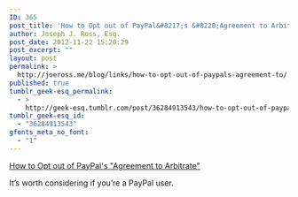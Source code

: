 ```yaml
---
ID: 365
post_title: 'How to Opt out of PayPal&#8217;s &#8220;Agreement to Arbitrate&#8221;'
author: Joseph J. Ross, Esq.
post_date: 2012-11-22 15:20:29
post_excerpt: ""
layout: post
permalink: >
  http://joeross.me/blog/links/how-to-opt-out-of-paypals-agreement-to/
published: true
tumblr_geek-esq_permalink:
  - >
    http://geek-esq.tumblr.com/post/36284913543/how-to-opt-out-of-paypals-agreement-to
tumblr_geek-esq_id:
  - "36284913543"
gfonts_meta_no_font:
  - "1"
---
```

<a href='http://yourmaclifeshow.com/inthenews/2012/10/15/how-opt-out-paypals-agreement-arbitrate'>How to Opt out of PayPal's "Agreement to Arbitrate"</a><div class="link_description"><p>It&#8217;s worth considering if you&#8217;re a PayPal user.</p></div>
